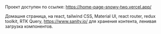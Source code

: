 Проект доступен по ссылке: https://home-page-snowy-two.vercel.app/

Домашня страница, на react, tailwind CSS, Material UI, react router, redux toolkit, RTK Query, https://www.sanity.io/ для хранения контента, ленивая загрузка компонентов.
